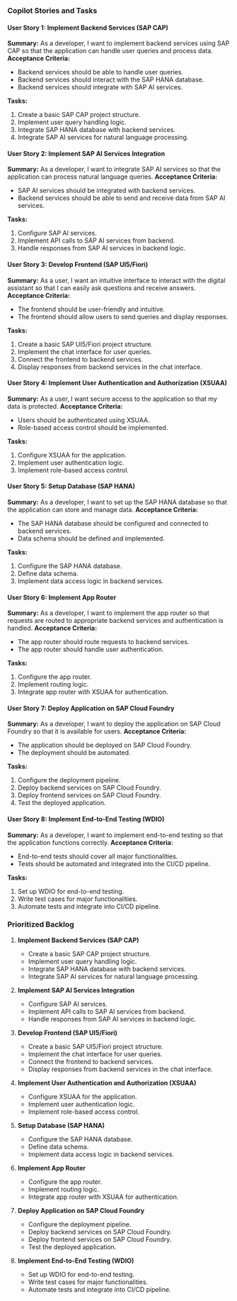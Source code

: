 ### Copilot Stories and Tasks

#### User Story 1: Implement Backend Services (SAP CAP)
**Summary:** As a developer, I want to implement backend services using SAP CAP so that the application can handle user queries and process data.
**Acceptance Criteria:**
- Backend services should be able to handle user queries.
- Backend services should interact with the SAP HANA database.
- Backend services should integrate with SAP AI services.

**Tasks:**
1. Create a basic SAP CAP project structure.
2. Implement user query handling logic.
3. Integrate SAP HANA database with backend services.
4. Integrate SAP AI services for natural language processing.

#### User Story 2: Implement SAP AI Services Integration
**Summary:** As a developer, I want to integrate SAP AI services so that the application can process natural language queries.
**Acceptance Criteria:**
- SAP AI services should be integrated with backend services.
- Backend services should be able to send and receive data from SAP AI services.

**Tasks:**
1. Configure SAP AI services.
2. Implement API calls to SAP AI services from backend.
3. Handle responses from SAP AI services in backend logic.

#### User Story 3: Develop Frontend (SAP UI5/Fiori)
**Summary:** As a user, I want an intuitive interface to interact with the digital assistant so that I can easily ask questions and receive answers.
**Acceptance Criteria:**
- The frontend should be user-friendly and intuitive.
- The frontend should allow users to send queries and display responses.

**Tasks:**
1. Create a basic SAP UI5/Fiori project structure.
2. Implement the chat interface for user queries.
3. Connect the frontend to backend services.
4. Display responses from backend services in the chat interface.

#### User Story 4: Implement User Authentication and Authorization (XSUAA)
**Summary:** As a user, I want secure access to the application so that my data is protected.
**Acceptance Criteria:**
- Users should be authenticated using XSUAA.
- Role-based access control should be implemented.

**Tasks:**
1. Configure XSUAA for the application.
2. Implement user authentication logic.
3. Implement role-based access control.

#### User Story 5: Setup Database (SAP HANA)
**Summary:** As a developer, I want to set up the SAP HANA database so that the application can store and manage data.
**Acceptance Criteria:**
- The SAP HANA database should be configured and connected to backend services.
- Data schema should be defined and implemented.

**Tasks:**
1. Configure the SAP HANA database.
2. Define data schema.
3. Implement data access logic in backend services.

#### User Story 6: Implement App Router
**Summary:** As a developer, I want to implement the app router so that requests are routed to appropriate backend services and authentication is handled.
**Acceptance Criteria:**
- The app router should route requests to backend services.
- The app router should handle user authentication.

**Tasks:**
1. Configure the app router.
2. Implement routing logic.
3. Integrate app router with XSUAA for authentication.

#### User Story 7: Deploy Application on SAP Cloud Foundry
**Summary:** As a developer, I want to deploy the application on SAP Cloud Foundry so that it is available for users.
**Acceptance Criteria:**
- The application should be deployed on SAP Cloud Foundry.
- The deployment should be automated.

**Tasks:**
1. Configure the deployment pipeline.
2. Deploy backend services on SAP Cloud Foundry.
3. Deploy frontend services on SAP Cloud Foundry.
4. Test the deployed application.

#### User Story 8: Implement End-to-End Testing (WDIO)
**Summary:** As a developer, I want to implement end-to-end testing so that the application functions correctly.
**Acceptance Criteria:**
- End-to-end tests should cover all major functionalities.
- Tests should be automated and integrated into the CI/CD pipeline.

**Tasks:**
1. Set up WDIO for end-to-end testing.
2. Write test cases for major functionalities.
3. Automate tests and integrate into CI/CD pipeline.

### Prioritized Backlog

1. **Implement Backend Services (SAP CAP)**
   - Create a basic SAP CAP project structure.
   - Implement user query handling logic.
   - Integrate SAP HANA database with backend services.
   - Integrate SAP AI services for natural language processing.

2. **Implement SAP AI Services Integration**
   - Configure SAP AI services.
   - Implement API calls to SAP AI services from backend.
   - Handle responses from SAP AI services in backend logic.

3. **Develop Frontend (SAP UI5/Fiori)**
   - Create a basic SAP UI5/Fiori project structure.
   - Implement the chat interface for user queries.
   - Connect the frontend to backend services.
   - Display responses from backend services in the chat interface.

4. **Implement User Authentication and Authorization (XSUAA)**
   - Configure XSUAA for the application.
   - Implement user authentication logic.
   - Implement role-based access control.

5. **Setup Database (SAP HANA)**
   - Configure the SAP HANA database.
   - Define data schema.
   - Implement data access logic in backend services.

6. **Implement App Router**
   - Configure the app router.
   - Implement routing logic.
   - Integrate app router with XSUAA for authentication.

7. **Deploy Application on SAP Cloud Foundry**
   - Configure the deployment pipeline.
   - Deploy backend services on SAP Cloud Foundry.
   - Deploy frontend services on SAP Cloud Foundry.
   - Test the deployed application.

8. **Implement End-to-End Testing (WDIO)**
   - Set up WDIO for end-to-end testing.
   - Write test cases for major functionalities.
   - Automate tests and integrate into CI/CD pipeline.